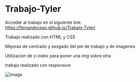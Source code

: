 # Trabajo-Tyler
Acceder al trabajo en el siguiente link:
https://fernandorago.github.io/Trabajo-Tyler/

Trabajo realizado con HTML y CSS

Mejoras de centrado y sesgado del pie de trabajo y de imagenes

Utilizacion de z-index para poner una img sobre otra

trabajo realizado con responsive

![image](https://user-images.githubusercontent.com/119318595/210153841-4eb6cb6b-30f1-4b83-aa4f-02f621668849.png)

